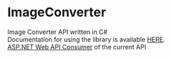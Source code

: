 # ImageConverter
Image Converter API written in C#
<br> Documentation for using the library is available <a href="https://mystiquewolf.github.io/image-converter-documentation/index.html">HERE</a>.
<br> <a href="https://github.com/MitkoZ/ImageConverterWebAPI">ASP.NET Web API Consumer</a> of the current API
